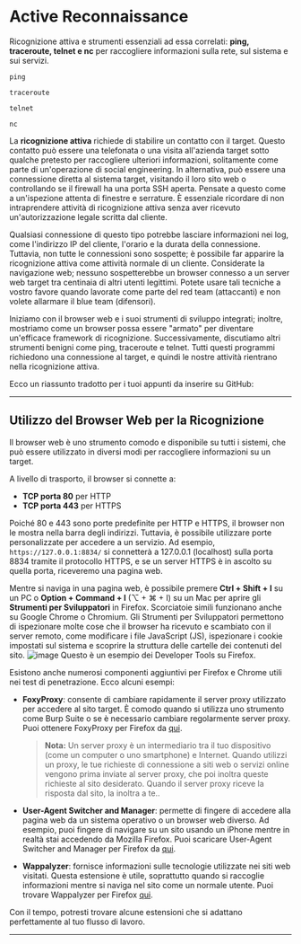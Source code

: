 # Active Reconnaissance

Ricognizione attiva e strumenti essenziali ad essa correlati:  **ping, traceroute, telnet e nc** per raccogliere informazioni sulla rete, sul sistema e sui servizi.
```
ping
```
```
traceroute
```
```
telnet
```
```
nc
```

La **ricognizione attiva** richiede di stabilire un contatto con il target. Questo contatto può essere una telefonata o una visita all'azienda target sotto qualche pretesto per raccogliere ulteriori informazioni, solitamente come parte di un'operazione di social engineering. In alternativa, può essere una connessione diretta al sistema target, visitando il loro sito web o controllando se il firewall ha una porta SSH aperta. Pensate a questo come a un'ispezione attenta di finestre e serrature. È essenziale ricordare di non intraprendere attività di ricognizione attiva senza aver ricevuto un'autorizzazione legale scritta dal cliente. 

Qualsiasi connessione di questo tipo potrebbe lasciare informazioni nei log, come l'indirizzo IP del cliente, l'orario e la durata della connessione. Tuttavia, non tutte le connessioni sono sospette; è possibile far apparire la ricognizione attiva come attività normale di un cliente. Considerate la navigazione web; nessuno sospetterebbe un browser connesso a un server web target tra centinaia di altri utenti legittimi. Potete usare tali tecniche a vostro favore quando lavorate come parte del red team (attaccanti) e non volete allarmare il blue team (difensori).


Iniziamo con il browser web e i suoi strumenti di sviluppo integrati; inoltre, mostriamo come un browser possa essere "armato" per diventare un'efficace framework di ricognizione. Successivamente, discutiamo altri strumenti benigni come ping, traceroute e telnet. Tutti questi programmi richiedono una connessione al target, e quindi le nostre attività rientrano nella ricognizione attiva.

Ecco un riassunto tradotto per i tuoi appunti da inserire su GitHub:

---

## Utilizzo del Browser Web per la Ricognizione

Il browser web è uno strumento comodo e disponibile su tutti i sistemi, che può essere utilizzato in diversi modi per raccogliere informazioni su un target.

A livello di trasporto, il browser si connette a:

- **TCP porta 80** per HTTP
- **TCP porta 443** per HTTPS

Poiché 80 e 443 sono porte predefinite per HTTP e HTTPS, il browser non le mostra nella barra degli indirizzi. Tuttavia, è possibile utilizzare porte personalizzate per accedere a un servizio. Ad esempio, `https://127.0.0.1:8834/` si connetterà a 127.0.0.1 (localhost) sulla porta 8834 tramite il protocollo HTTPS, e se un server HTTPS è in ascolto su quella porta, riceveremo una pagina web.

Mentre si naviga in una pagina web, è possibile premere **Ctrl + Shift + I** su un PC o **Option + Command + I** (⌥ + ⌘ + I) su un Mac per aprire gli **Strumenti per Sviluppatori** in Firefox. Scorciatoie simili funzionano anche su Google Chrome o Chromium. Gli Strumenti per Sviluppatori permettono di ispezionare molte cose che il browser ha ricevuto e scambiato con il server remoto, come modificare i file JavaScript (JS), ispezionare i cookie impostati sul sistema e scoprire la struttura delle cartelle dei contenuti del sito.
![image](https://github.com/user-attachments/assets/95902e76-7c00-491e-876a-753888059b19)
Questo è un esempio dei Developer Tools su Firefox.

Esistono anche numerosi componenti aggiuntivi per Firefox e Chrome utili nei test di penetrazione. Ecco alcuni esempi:

- **FoxyProxy**: consente di cambiare rapidamente il server proxy utilizzato per accedere al sito target. È comodo quando si utilizza uno strumento come Burp Suite o se è necessario cambiare regolarmente server proxy. Puoi ottenere FoxyProxy per Firefox da [qui](https://addons.mozilla.org/en-US/firefox/addon/foxyproxy-standard/).

  > **Nota:** Un server proxy è un intermediario tra il tuo dispositivo (come un computer o uno smartphone) e Internet. Quando utilizzi un proxy, le tue richieste di connessione a siti web o servizi online vengono prima inviate al server proxy, che poi inoltra queste richieste al sito desiderato. Quando il server proxy riceve la risposta dal sito, la inoltra a te..

  
- **User-Agent Switcher and Manager**: permette di fingere di accedere alla pagina web da un sistema operativo o un browser web diverso. Ad esempio, puoi fingere di navigare su un sito usando un iPhone mentre in realtà stai accedendo da Mozilla Firefox. Puoi scaricare User-Agent Switcher and Manager per Firefox da [qui](https://addons.mozilla.org/en-US/firefox/addon/user-agent-string-switcher/).
  
- **Wappalyzer**: fornisce informazioni sulle tecnologie utilizzate nei siti web visitati. Questa estensione è utile, soprattutto quando si raccoglie informazioni mentre si naviga nel sito come un normale utente. Puoi trovare Wappalyzer per Firefox [qui](https://addons.mozilla.org/en-US/firefox/addon/wappalyzer/).

Con il tempo, potresti trovare alcune estensioni che si adattano perfettamente al tuo flusso di lavoro.

--- 


